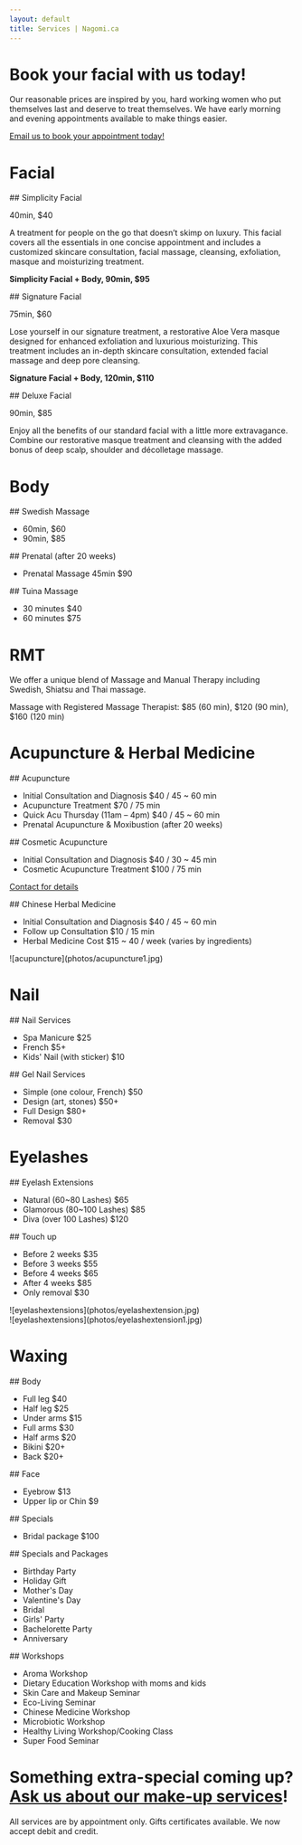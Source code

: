 ```yaml
---
layout: default
title: Services | Nagomi.ca
---
```


# Book your facial with us today!

Our reasonable prices are inspired by you, hard working women who put themselves last and deserve to treat themselves. We have early morning and evening appointments available to make things easier.

[Email us to book your appointment today!](mailto:info@nagomi.ca)


# Facial

<div class="third">
## Simplicity Facial

40min, $40

A treatment for people on the go that doesn’t skimp on luxury. This facial covers all the essentials in one concise appointment and includes a customized skincare consultation, facial massage, cleansing, exfoliation, masque and moisturizing treatment.

**Simplicity Facial + Body, 90min, $95**
</div>

<div class="third">
## Signature Facial

75min, $60

Lose yourself in our signature treatment, a restorative Aloe Vera masque designed for enhanced exfoliation and luxurious moisturizing. This treatment includes an in-depth skincare consultation, extended facial massage and deep pore cleansing.

**Signature Facial + Body, 120min, $110**
</div>

<div class="third">
## Deluxe Facial

90min, $85

Enjoy all the benefits of our standard facial with a little more extravagance. Combine our restorative masque treatment and cleansing with the added bonus of deep scalp, shoulder and décolletage massage.
</div>


# Body

<div class="third">
## Swedish Massage

* 60min, $60
* 90min, $85
</div>

<div class="third">
## Prenatal (after 20 weeks)

* Prenatal Massage 45min $90
</div>

<div class="third">
## Tuina Massage

* 30 minutes $40
* 60 minutes $75
</div>


# RMT

We offer a unique blend of Massage and Manual Therapy including Swedish, Shiatsu and Thai massage.

Massage with Registered Massage Therapist: $85 (60 min), $120 (90 min), $160 (120 min)


# Acupuncture & Herbal Medicine

<div class="third">
## Acupuncture

* Initial Consultation and Diagnosis	$40 / 45 ~ 60 min
* Acupuncture Treatment			$70 / 75 min
* Quick Acu Thursday (11am – 4pm)	$40 / 45 ~ 60 min
* Prenatal Acupuncture & Moxibustion (after 20 weeks)

</div>

<div class="third">
## Cosmetic Acupuncture

* Initial Consultation and Diagnosis	$40 / 30 ~ 45 min
* Cosmetic Acupuncture Treatment	$100 / 75 min

[Contact for details](mailto:info@nagomi.ca)

</div>

<div class="third">
## Chinese Herbal Medicine

* Initial Consultation and Diagnosis	$40 / 45 ~ 60 min
* Follow up Consultation		$10 / 15 min
* Herbal Medicine Cost			$15 ~ 40 / week (varies by ingredients)

</div>

<div class="clear"></div>

<div class="img">
![acupuncture](photos/acupuncture1.jpg)
</div>


# Nail

<div class="half">
## Nail Services

* Spa Manicure $25
* French $5+
* Kids' Nail (with sticker) $10
</div>

<div class="half">
## Gel Nail Services

* Simple (one colour, French) $50
* Design (art, stones) $50+
* Full Design $80+
* Removal $30
</div>


# Eyelashes

<div class="half">
## Eyelash Extensions

* Natural (60~80 Lashes) $65
* Glamorous (80~100 Lashes) $85
* Diva (over 100 Lashes) $120
</div>

<div class="half">
## Touch up

* Before 2 weeks $35
* Before 3 weeks $55
* Before 4 weeks $65
* After 4 weeks $85
* Only removal $30
</div>

<div class="clear"></div>

<div class="img half">
![eyelashextensions](photos/eyelashextension.jpg)
</div>

<div class="img half">
![eyelashextensions](photos/eyelashextension1.jpg)
</div>


# Waxing

<div class="third">
## Body

* Full leg $40
* Half leg $25
* Under arms $15
* Full arms $30
* Half arms $20
* Bikini $20+
* Back $20+
</div>

<div class="third">
## Face

* Eyebrow $13
* Upper lip or Chin $9
</div>

<div class="third">
## Specials

* Bridal package     $100
</div>

<div class="clear"></div>

<div class="half">
## Specials and Packages

* Birthday Party
* Holiday Gift
* Mother's Day
* Valentine's Day
* Bridal
* Girls' Party
* Bachelorette Party
* Anniversary
</div>

<div class="half">
## Workshops

* Aroma Workshop
* Dietary Education Workshop with moms and kids
* Skin Care and Makeup Seminar
* Eco-Living Seminar
* Chinese Medicine Workshop
* Microbiotic Workshop
* Healthy Living Workshop/Cooking Class
* Super Food Seminar
</div>


# Something extra-special coming up? <a href="mailto:info@nagomi.ca">Ask us about our make-up services</a>!

All services are by appointment only. Gifts certificates available. We now accept debit and credit.
